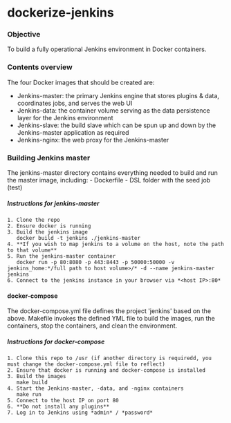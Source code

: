 # dockerize-jenkins

### Objective
To build a  fully operational Jenkins environment in Docker containers.

### Contents overview
The four Docker images that should be created are:
  - Jenkins-master: the primary Jenkins engine that stores plugins & data, coordinates jobs, and serves the web UI
  - Jenkins-data: the container volume serving as the data persistence layer for the Jenkins environment
  - Jenkins-slave: the build slave which can be spun up and down by the Jenkins-master application as required
  - Jenkins-nginx: the web proxy for the Jenkins-master
  
  ### Building Jenkins master
  The jenkins-master directory contains everything needed to build and run the master image, including:
    - Dockerfile
    - DSL folder with the seed job (test)
  
  ##### Instructions for jenkins-master
    1. Clone the repo
    2. Ensure docker is running
    3. Build the jenkins image
       docker build -t jenkins ./jenkins-master
    4. **If you wish to map jenkins to a volume on the host, note the path to that volume**
    5. Run the jenkins-master container
       docker run -p 80:8080 -p 443:8443 -p 50000:50000 -v jenkins_home:*/full path to host volume>/* -d --name jenkins-master jenkins
    6. Connect to the jenkins instance in your browser via *<host IP>:80*
 
  #### docker-compose
  The docker-compose.yml file defines the project 'jenkins' based on the above.
  Makefile invokes the defined YML file to build the images, run the containers, stop the containers, and clean the environment.

  ##### Instructions for docker-compose
    1. Clone this repo to /usr (if another directory is requiredd, you must change the docker-compose.yml file to reflect)
    2. Ensure that docker is running and docker-compose is installed
    3. Build the images
       make build
    4. Start the Jenkins-master, -data, and -nginx containers
       make run
    5. Connect to the host IP on port 80
    6. **Do not install any plugins**
    7. Log in to Jenkins using *admin* / *password*
